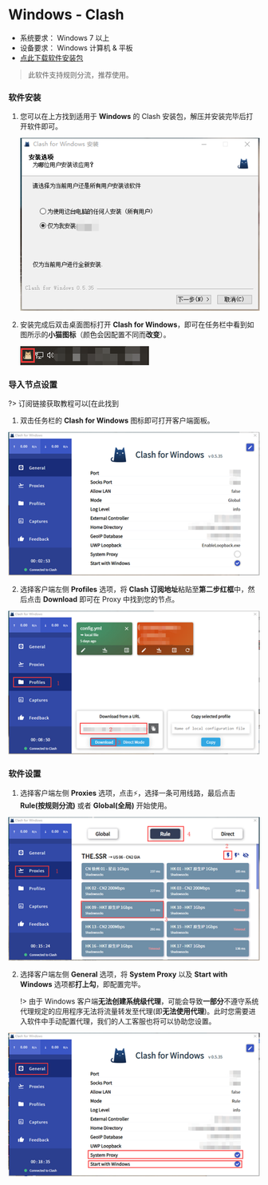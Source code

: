 # Windows - Clash

- 系统要求： Windows 7 以上
- 设备要求： Windows 计算机 & 平板
- [点此下载软件安装包](https://download.blinkload.net/Clash.for.Windows-0.5.35-win.zip)

> 此软件支持规则分流，推荐使用。

### 软件安装

1. 您可以在上方找到适用于 **Windows** 的 Clash 安装包，解压并安装完毕后打开软件即可。

   ![1558940044409](images/1558940044409.png)

2. 安装完成后双击桌面图标打开 **Clash for Windows**，即可在任务栏中看到如图所示的**小猫图标**（颜色会因配置不同而**改变**）。

   ![1558940070590](images/1558940070590.png)

### 导入节点设置

?> 订阅链接获取教程可以[在此找到

1. 双击任务栏的 **Clash for Windows** 图标即可打开客户端面板。

![1558940127271](images/1558940127271.png)

2. 选择客户端左侧 **Profiles** 选项，将 **Clash 订阅地址**粘贴至**第二步红框**中，然后点击 **Download** 即可在 Proxy 中找到您的节点。

![1558940180731](images/1558940180731.png)

### 软件设置

1. 选择客户端左侧 **Proxies** 选项，点击⚡，选择一条可用线路，最后点击 **Rule(按规则分流)** 或者 **Global(全局)** 开始使用。

![1558940254801](images/1558940254801.png)

2. 选择客户端左侧 **General** 选项，将 **System Proxy** 以及 **Start with Windows** 选项都**打上勾**，即配置完毕。

   !> 由于 Windows 客户端**无法创建系统级代理**，可能会导致**一部分**不遵守系统代理规定的应用程序无法将流量转发至代理(即**无法使用代理**)。此时您需要进入软件中手动配置代理，我们的人工客服也将可以协助您设置。

![1558940340330](images/1558940340330.png)

